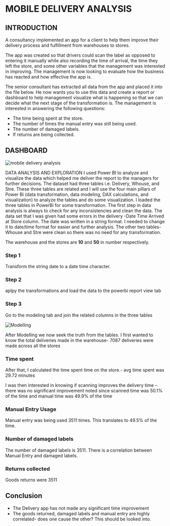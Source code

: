 # MOBILE DELIVERY ANALYSIS

## INTRODUCTION
A consultancy implemented an app for a client to help them improve their delivery process and fulfillment from warehouses to stores.

The app was created so that drivers could scan the label as opposed to entering it manually while also recording the time of arrival, the time they left the store, and some other variables that the management was interested in improving.
The management is now looking to evaluate how the business has reacted and how effective the app is.

The senior consultant has extracted all data from the app and placed it into the file below. He now wants you to use this data and create a report or dashboard to help management visualize what is happening so that we can decide what the next stage of the transformation is.
The management is interested in answering the following questions:
* The time being spent at the store.
* The number of times the manual entry was still being used.
* The number of damaged labels.
* If returns are being collected.

## DASHBOARD

![mobile delivery analysis](https://user-images.githubusercontent.com/110673311/229688955-3ca3faa1-6e05-4de2-bc28-83782a90be88.png)


DATA ANALYSIS AND EXPLORATION
I used Power BI to analyze and visualize the data which helped me deliver the report to the managers for further decisions.
The dataset had three tables i.e.  Delivery, Whouse, and Stre.  These three tables are related and I will use the four main pillars of Power Bi (data transformation, data modeling, DAX calculations, and visualization) to analyze the tables and do some visualization.
I loaded the three tables in PowerBi for some transformation.
The first step in data analysis is always to check for any inconsistencies and clean the data. The data set that I was given had some errors in the delivery -Date Time Arrived at Store column. The date was written in a string format. I needed to change it to date/time format for easier and further analysis.
The other two tables- Whouse and Stre were clean so there was no need for any transformation.  

The warehouse and the stores are **10** and **50** in number respectively.

### Step 1 
Transform the string date to a date time character.

### Step 2 

aplpy the transformations and load the data to the powerbi report view tab

### Step 3
Go to the modeling tab and join the related columns in the three tables

![Modelling](https://user-images.githubusercontent.com/110673311/229691433-4fd71dd1-e3db-4dd0-889e-f5e1e7255d03.png)



After Modelling we now seek the truth from the tables.
I first wanted to know the total deliveries made in the warehouse- 7087 deliveries were made across all the stores

### Time spent 
After that, I calculated the time spent time on the store.- avg time spent was 29.72 minutes

I was then interested in knowing if scanning improves the delivery time – there was no significant improvement noted since  scanned time was 50.1%  of the time  and  manual time  was  49.9%  of the time

### Manual Entry Usage
Manual entry was being used 3511 times. This translates to 49.5% of the time.

### Number of damaged labels
The number of damaged labels is 3511. There is a correlation between Manual Entry and damaged labels.

### Returns collected
Goods returns were 3511

## Conclusion
* The Delivery app has not made any significant time improvement
* The goods returned, damaged labels and manual entry are highly correlated- does one cause the other? This should be looked into.








